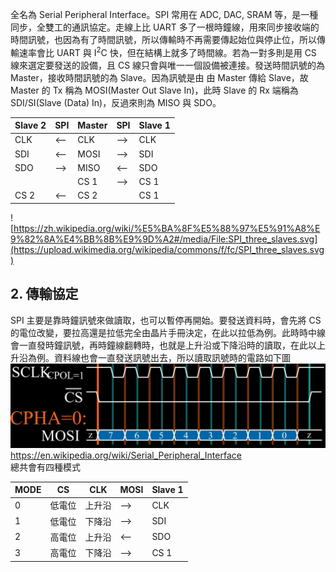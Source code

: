 全名為 Serial Peripheral Interface。SPI 常用在 ADC, DAC, SRAM 等，是一種同步，全雙工的通訊協定。走線上比 UART 多了一根時鐘線，用來同步接收端的時間訊號，也因為有了時間訊號，所以傳輸時不再需要傳起始位與停止位，所以傳輸速率會比 UART 與 I<sup>2</sup>C 快，但在結構上就多了時間線。若為一對多則是用 CS 線來選定要發送的設備，且 CS 線只會與唯一一個設備被連接。發送時間訊號的為 Master，接收時間訊號的為 Slave。因為訊號是由 由 Master 傳給 Slave，故 Master 的 Tx 稱為 MOSI(Master Out Slave In)，此時 Slave 的 Rx 端稱為 SDI/SI(Slave (Data) In)，反過來則為 MISO 與 SDO。

| Slave 2 | SPI | Master | SPI | Slave 1 |
| --- | --- | --- | --- | --- |
| CLK | <-- | CLK | --> | CLK |
| SDI | <-- | MOSI | --> | SDI |
| SDO | --> | MISO | <-- | SDO |
|   |  | CS 1 | --> | CS 1 |
| CS 2 | <-- | CS 2 |  | CS 1 |

![https://zh.wikipedia.org/wiki/%E5%BA%8F%E5%88%97%E5%91%A8%E9%82%8A%E4%BB%8B%E9%9D%A2#/media/File:SPI_three_slaves.svg](https://upload.wikimedia.org/wikipedia/commons/f/fc/SPI_three_slaves.svg)

## 2. 傳輸協定
SPI 主要是靠時鐘訊號來做讀取，也可以暫停再開始。要發送資料時，會先將 CS 的電位改變，要拉高還是拉低完全由晶片手冊決定，在此以拉低為例。此時時中線會一直發時鐘訊號，再時鐘線翻轉時，也就是上升沿或下降沿時的讀取，在此以上升沿為例。資料線也會一直發送訊號出去，所以讀取訊號時的電路如下圖
![SPI 讀取電路時的電位](https://github.com/JrPhy/Firmware/blob/main/pic/SPI.jpg) https://en.wikipedia.org/wiki/Serial_Peripheral_Interface \
總共會有四種模式

| MODE | CS | CLK | MOSI | Slave 1 |
| --- | --- | --- | --- | --- |
| 0 | 低電位 | 上升沿 | --> | CLK |
| 1 | 低電位 | 下降沿 | --> | SDI |
| 2 | 高電位 | 上升沿 | <-- | SDO |
| 3 | 高電位 | 下降沿 | --> | CS 1 |
